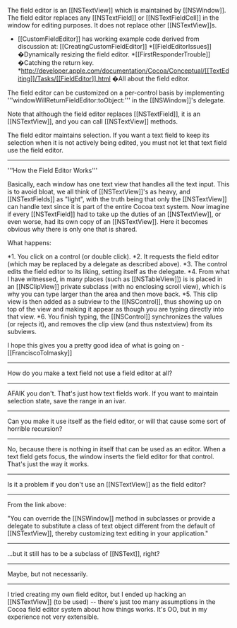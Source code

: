 


The field editor is an [[NSTextView]] which is maintained by [[NSWindow]]. The field editor replaces any [[NSTextField]] or [[NSTextFieldCell]] in the window for editing purposes. It does not replace other [[NSTextView]]<nowiki/>s.


* [[CustomFieldEditor]] has working example code derived from discussion at: [[CreatingCustomFieldEditor]]
*[[FieldEditorIssues]] �Dynamically resizing the field editor.
*[[FirstResponderTrouble]] �Catching the return key.
*http://developer.apple.com/documentation/Cocoa/Conceptual/[[TextEditing]]/Tasks/[[FieldEditor]].html �All about the field editor.


The field editor can be customized on a per-control basis by implementing '''windowWillReturnFieldEditor:toObject:''' in the [[NSWindow]]'s delegate.

Note that although the field editor replaces [[NSTextField]], it is an [[NSTextView]], and you can call [[NSTextView]] methods.

The field editor maintains selection. If you want a text field to keep its selection when it is not actively being edited, you must not let that text field use the field editor.

----
'''How the Field Editor Works'''

Basically, each window has one text view that handles all the text input.  This is to avoid bloat, we all think of [[NSTextView]]'s as heavy, and [[NSTextFields]] as "light", with the truth being that only the [[NSTextView]] can handle text since it is part of the entire Cocoa text system.  Now imagine if every [[NSTextField]] had to take up the duties of an [[NSTextView]], or even worse, had its own copy of an [[NSTextView]].  Here it becomes obvious why there is only one that is shared.

What happens:


*1. You click on a control (or double click).
*2. It requests the field editor (which may be replaced by a delegate as described above).
*3. The control edits the field editor to its liking, setting itself as the delegate.
*4. From what I have witnessed, in many places (such as [[NSTableView]]) is is placed in an [[NSClipView]] private subclass (with no enclosing scroll view), which is why you can type larger than the area and then move back.
*5. This clip view is then added as a subview to the [[NSControl]], thus showing up on top of the view and making it appear as though you are typing directly into that view.
*6. You finish typing, the [[NSControl]] synchronizes the values (or rejects it), and removes the clip view (and thus nstextview) from its subviews.


I hope this gives you a pretty good idea of what is going on -[[FranciscoTolmasky]]


----

How do you make a text field not use a field editor at all?

----
AFAIK you don't. That's just how text fields work. If you want to maintain selection state, save the range in an ivar.

----
Can you make it use itself as the field editor, or will that cause some sort of horrible recursion? 

----
No, because there is nothing in itself that can be used as an editor. When a text field gets focus, the window inserts the field editor for that control. That's just the way it works.
 
----
Is it a problem if you don't use an [[NSTextView]] as the field editor?

----
From the link above:

"You can override the [[NSWindow]] method in subclasses or provide a delegate to substitute a class of text object different from the default of [[NSTextView]], thereby customizing text editing in your application."

----
...but it still has to be a subclass of [[NSText]], right?

----
Maybe, but not necessarily.

----
I tried creating my own field editor, but I ended up hacking an [[NSTextView]] (to be used) -- there's just too many assumptions in the Cocoa field editor system about how things works. It's OO, but in my experience not very extensible.